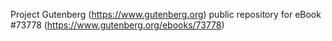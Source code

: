 Project Gutenberg (https://www.gutenberg.org) public repository for
eBook #73778 (https://www.gutenberg.org/ebooks/73778)
